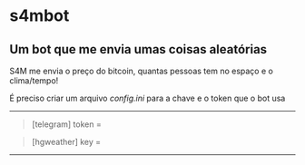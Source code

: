 # s4mbot
Um bot que me envia umas coisas aleatórias
---
S4M me envia o preço do bitcoin, quantas pessoas tem no espaço e o clima/tempo!

É preciso criar um arquivo *config.ini* para a chave e o token que o bot usa

---
> [telegram]
> token =

> [hgweather]
> key = 
---
